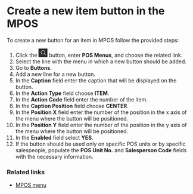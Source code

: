 # Create a new item button in the MPOS

To create a new button for an item in MPOS follow the provided steps:

1. Click the ![Lightbulb that opens the Tell Me feature](../../../images/Icons/Lightbulb_icon.png "Tell Me what you want to do") button, enter **POS Menus**, and choose the related link.
2. Select the line with the menu in which a new button should be added.
3. Go to **Buttons**.
4. Add a new line for a new button.
5. In the **Caption** field enter the caption that will be displayed on the button.
6. In the **Action Type** field choose **ITEM**.
7. In the **Action Code** field enter the number of the item.
8. In the **Caption Position** field choose **CENTER**.
9. In the **Position X** field enter the number of the position in the x axis of the menu where the button will be positioned.
10. In the **Position Y** field enter the number of the position in the y axis of the menu where the button will be positioned.
11. In the **Enabled** field select **YES**.
12. If the button should be used only on specific POS units or by specific salespeople, populate the **POS Unit No.** and **Salesperson Code** fields with the necessary information.

### Related links

- [MPOS menu](../explanation/MPOS_Menu.md)

